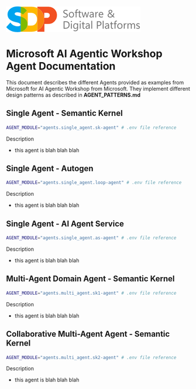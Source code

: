 ![alt text](image-1.png)
# Microsoft AI Agentic Workshop Agent Documentation 
  
This document describes the different Agents provided as examples from Microsoft for AI Agentic Workshop from Microsoft. 
They implement different design patterns as described in **AGENT_PATTERNS.md**

  
## Single Agent - Semantic Kernel
```sh
AGENT_MODULE="agents.single_agent.sk-agent" # .env file reference
```
Description
- this agent is blah blah blah



## Single Agent - Autogen
```sh
AGENT_MODULE="agents.single_agent.loop-agent" # .env file reference
```
Description
- this agent is blah blah blah



## Single Agent - AI Agent Service
```sh
AGENT_MODULE="agents.single_agent.as-agent" # .env file reference
```
Description
- this agent is blah blah blah



## Multi-Agent Domain Agent - Semantic Kernel
```sh
AGENT_MODULE="agents.multi_agent.sk1-agent" # .env file reference
```
Description
- this agent is blah blah blah



## Collaborative Multi-Agent Agent - Semantic Kernel
```sh
AGENT_MODULE="agents.multi_agent.sk2-agent" # .env file reference
```
Description
- this agent is blah blah blah

